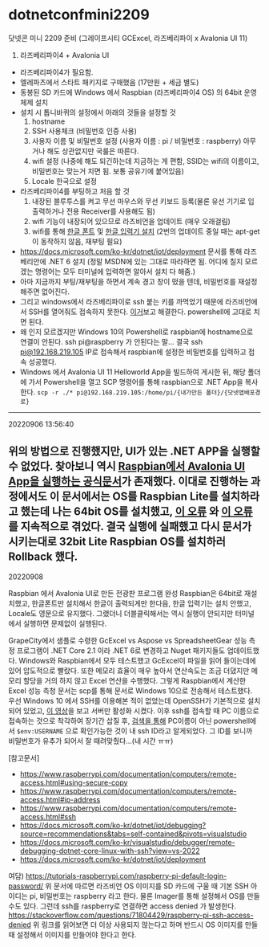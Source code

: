 # dotnetconfmini2209
닷넷콘 미니 2209 준비 (그레이프시티 GCExcel, 라즈베리파이 x Avalonia UI 11)

1. 라즈베리파이4 + Avalonia UI
- 라즈베리파이4가 필요함.
- 엘레파츠에서 스타트 패키지로 구매했음 (17만원 + 세금 별도)
- 동봉된 SD 카드에 Windows 에서 Raspbian (라즈베리파이4 OS) 의 64bit 운영체제 설치
- 설치 시 톱니바퀴의 설정에서 아래의 것들을 설정할 것
  1. hostname
  2. SSH 사용체크 (비밀번호 인증 사용)
  3. 사용자 이름 및 비밀번호 설정 (사용자 이름 : pi / 비밀번호 : raspberry) 아무거나 해도 상관없지만 국룰은 따른다.
  4. wifi 설정 (나중에 해도 되긴하는데 지금하는 게 편함, SSID는 wifi의 이름이고, 비밀번호는 맞는거 치면 됨. 보통 공유기에 붙어있음)
  5. Locale 한국으로 설정
- 라즈베리파이4를 부팅하고 처음 할 것
  1. 내장된 블루투스를 켜고 무선 마우스와 무선 키보드 등록(물론 유선 기기로 입출력하거나 전용 Receiver를 사용해도 됨)
  2. wifi 기능이 내장되어 있으므로 라즈비언을 업데이트 (매우 오래걸림)
  3. wifi를 통해 [한글 폰트](https://dbjina.tistory.com/60) 및 [한글 입력기 설치](https://fishpoint.tistory.com/7249) (2번의 업데이트 중일 때는 apt-get이 동작하지 않음, 재부팅 필요)
- https://docs.microsoft.com/ko-kr/dotnet/iot/deployment 문서를 통해 라즈베리안에 .NET 6 설치 (정말 MSDN에 있는 그대로 따라하면 됨. 어디에 칠지 모르겠는 명령어는 모두 터미널에 입력하면 알아서 설치 다 해줌.)
- 아마 지금까지 부팅/재부팅을 하면서 계속 경고 창이 떴을 텐데, 비밀번호를 재설정해주면 없어진다.
- 그리고 windows에서 라즈베리파이로 ssh 붙는 키를 까먹었기 때문에 라즈비언에서 SSH를 열어줘도 접속하지 못한다. [이거](https://elbruno.com/2020/01/27/raspberrypi-how-to-solve-the-ssh-warning-warning-remote-host-identification-has-changed/)보고 해결한다. powershell에 고대로 치면 된다.
- 왜 인지 모르겠지만 Windows 10의 Powershell로 raspbian에 hostname으로 연결이 안된다. ssh pi@raspberry 가 안된다는 말... 결국 ssh pi@192.168.219.105 IP로 접속해서 raspbian에 설정한 비밀번호를 입력하고 접속 성공했다.
- Windows 에서 Avalonia UI 11 Helloworld App을 빌드하여 게시한 뒤, 해당 폴더에 가서 Powershell을 열고 SCP 명령어를 통해 raspbian으로 .NET App을 복사한다.
```scp -r ./* pi@192.168.219.105:/home/pi/{내가만든 폴더}/{닷넷앱배포경로}```

---
20220906 13:56:40

위의 방법으로 진행했지만, UI가 있는 .NET APP을 실행할 수 없었다.
찾아보니 역시 [Raspbian에서 Avalonia UI App을 실행하는 공식문서](https://docs.avaloniaui.net/guides/deep-dives/running-your-app-on-a-raspberry-pi)가 존재했다.
이대로 진행하는 과정에서도 이 문서에서는 OS를 Raspbian Lite를 설치하라고 했는데 나는 64bit OS를 설치했고, [이 오류](https://damedame.tistory.com/entry/libzso1-%ED%8C%8C%EC%9D%BC%EC%9D%84-%EC%B0%BE%EC%9D%84%EC%88%98-%EC%97%86%EC%9D%84%EB%95%8C) 와 [이 오류](https://stackoverflow.com/questions/11471722/libstdc-so-6-cannot-open-shared-object-file-no-such-file-or-directory) 를 지속적으로 겪었다.
결국 실행에 실패했고 다시 문서가 시키는대로 32bit Lite Raspbian OS를 설치하러 Rollback 했다.
---
20220908

Raspbian 에서 Avalonia UI로 만든 전광판 프로그램 완성
Raspbian은 64bit로 재설치했고, 한글폰트만 설치해서 한글이 출력되게만 한다음, 한글 입력기는 설치 안했고, Locale도 영문으로 유지했다.
그랬더니 더블클릭해서는 역시 실행이 안되지만 터미널에서 실행하면 문제없이 실행된다.

GrapeCity에서 샘플로 수령한 GcExcel vs Aspose vs SpreadsheetGear 성능 측정 프로그램이 .NET Core 2.1 이라 .NET 6로 변경하고 Nuget 패키지들도 업데이트했다.
Windows와 Raspbian에서 모두 테스트했고 GcExcel이 파일을 읽어 들이는데에 있어 압도적으로 빨랐다. 또한 메모리 효율이 매우 높아서 연산속도는 조금 더뎠지만 메모리 할당을 거의 하지 않고 Excel 연산을 수행했다.
그렇게 Raspbian에서 계산한 Excel 성능 측청 문서는 scp를 통해 문서로 Windows 10으로 전송해서 테스트했다.
우선 Windows 10 에서 SSH를 이용해본 적이 없었는데 OpenSSH가 기본적으로 설치되어 있었고, [이 영상](https://www.youtube.com/watch?v=OwrBOAKXa8c)을 보고 서버만 활성화 시켰다.
이후 ssh를 접속할 때 PC 이름으로 접속하는 것으로 착각하여 장기간 삽질 후, [검색을 통해](https://superuser.com/questions/1661724/how-do-i-find-my-username-and-servername-for-windows-ssh-server) PC이름이 아닌 powershell에서 ```$env:USERNAME``` 으로 확인가능한 것이 내 ssh ID라고 알게되었다.
그 ID를 보니까 비밀번호가 유추가 되어서 잘 때려맞췄다...(내 시간 ㅠㅠ)


[참고문서]
- https://www.raspberrypi.com/documentation/computers/remote-access.html#using-secure-copy
- https://www.raspberrypi.com/documentation/computers/remote-access.html#ip-address
- https://www.raspberrypi.com/documentation/computers/remote-access.html#ssh
- https://docs.microsoft.com/ko-kr/dotnet/iot/debugging?source=recommendations&tabs=self-contained&pivots=visualstudio
- https://docs.microsoft.com/ko-kr/visualstudio/debugger/remote-debugging-dotnet-core-linux-with-ssh?view=vs-2022
- https://docs.microsoft.com/ko-kr/dotnet/iot/deployment

여담)
https://tutorials-raspberrypi.com/raspberry-pi-default-login-password/
위 문서에 따르면 라즈비언 OS 이미지를 SD 카드에 구울 때 기본 SSH 아이디는 pi, 비밀번호는 raspberry 라고 한다.
물론 Imager를 통해 설정해서 OS를 만들 수도 있다.
그런데 ssh를 raspberry로 연결하면 access denied 가 발생한다.
https://stackoverflow.com/questions/71804429/raspberry-pi-ssh-access-denied
위 링크를 읽어보면 더 이상 사용되지 않는다고 하며 반드시 OS 이미지를 만들 때 설정해서 이미지를 만들어야 한다고 한다.
